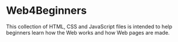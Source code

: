 # Web4Beginners

This collection of HTML, CSS and JavaScript files is intended to help beginners learn how the Web works and how Web pages are made.

